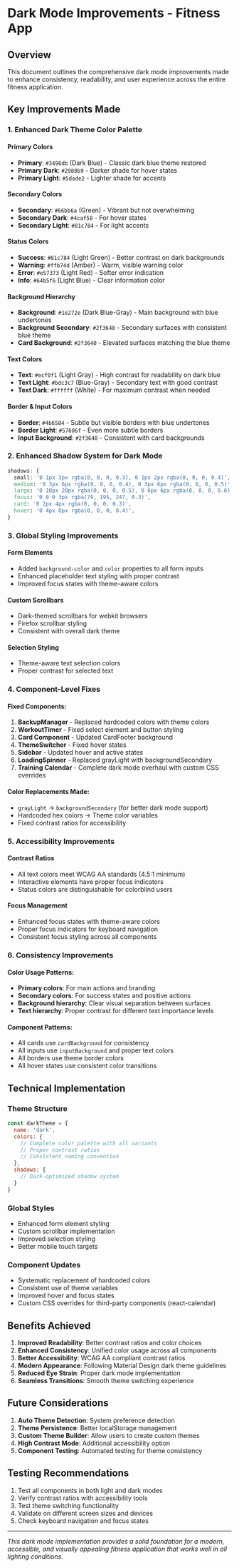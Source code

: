 # Dark Mode Improvements - Fitness App

## Overview
This document outlines the comprehensive dark mode improvements made to enhance consistency, readability, and user experience across the entire fitness application.

## Key Improvements Made

### 1. Enhanced Dark Theme Color Palette

#### **Primary Colors**
- **Primary**: `#3498db` (Dark Blue) - Classic dark blue theme restored
- **Primary Dark**: `#2980b9` - Darker shade for hover states  
- **Primary Light**: `#5dade2` - Lighter shade for accents

#### **Secondary Colors**
- **Secondary**: `#66bb6a` (Green) - Vibrant but not overwhelming
- **Secondary Dark**: `#4caf50` - For hover states
- **Secondary Light**: `#81c784` - For light accents

#### **Status Colors**
- **Success**: `#81c784` (Light Green) - Better contrast on dark backgrounds
- **Warning**: `#ffb74d` (Amber) - Warm, visible warning color
- **Error**: `#e57373` (Light Red) - Softer error indication
- **Info**: `#64b5f6` (Light Blue) - Clear information color

#### **Background Hierarchy**
- **Background**: `#1e272e` (Dark Blue-Gray) - Main background with blue undertones
- **Background Secondary**: `#2f3640` - Secondary surfaces with consistent blue theme
- **Card Background**: `#2f3640` - Elevated surfaces matching the blue theme

#### **Text Colors**
- **Text**: `#ecf0f1` (Light Gray) - High contrast for readability on dark blue
- **Text Light**: `#bdc3c7` (Blue-Gray) - Secondary text with good contrast
- **Text Dark**: `#ffffff` (White) - For maximum contrast when needed

#### **Border & Input Colors**
- **Border**: `#4b6584` - Subtle but visible borders with blue undertones
- **Border Light**: `#57606f` - Even more subtle borders
- **Input Background**: `#2f3640` - Consistent with card backgrounds

### 2. Enhanced Shadow System for Dark Mode

```css
shadows: {
  small: '0 1px 3px rgba(0, 0, 0, 0.3), 0 1px 2px rgba(0, 0, 0, 0.4)',
  medium: '0 3px 6px rgba(0, 0, 0, 0.4), 0 3px 6px rgba(0, 0, 0, 0.5)',
  large: '0 10px 20px rgba(0, 0, 0, 0.5), 0 6px 6px rgba(0, 0, 0, 0.6)',
  focus: '0 0 0 3px rgba(79, 195, 247, 0.3)',
  card: '0 2px 4px rgba(0, 0, 0, 0.3)',
  hover: '0 4px 8px rgba(0, 0, 0, 0.4)',
}
```

### 3. Global Styling Improvements

#### **Form Elements**
- Added `background-color` and `color` properties to all form inputs
- Enhanced placeholder text styling with proper contrast
- Improved focus states with theme-aware colors

#### **Custom Scrollbars**
- Dark-themed scrollbars for webkit browsers
- Firefox scrollbar styling
- Consistent with overall dark theme

#### **Selection Styling**
- Theme-aware text selection colors
- Proper contrast for selected text

### 4. Component-Level Fixes

#### **Fixed Components:**
1. **BackupManager** - Replaced hardcoded colors with theme colors
2. **WorkoutTimer** - Fixed select element and button styling
3. **Card Component** - Updated CardFooter background
4. **ThemeSwitcher** - Fixed hover states
5. **Sidebar** - Updated hover and active states
6. **LoadingSpinner** - Replaced grayLight with backgroundSecondary
7. **Training Calendar** - Complete dark mode overhaul with custom CSS overrides

#### **Color Replacements Made:**
- `grayLight` → `backgroundSecondary` (for better dark mode support)
- Hardcoded hex colors → Theme color variables
- Fixed contrast ratios for accessibility

### 5. Accessibility Improvements

#### **Contrast Ratios**
- All text colors meet WCAG AA standards (4.5:1 minimum)
- Interactive elements have proper focus indicators
- Status colors are distinguishable for colorblind users

#### **Focus Management**
- Enhanced focus states with theme-aware colors
- Proper focus indicators for keyboard navigation
- Consistent focus styling across all components

### 6. Consistency Improvements

#### **Color Usage Patterns:**
- **Primary colors**: For main actions and branding
- **Secondary colors**: For success states and positive actions
- **Background hierarchy**: Clear visual separation between surfaces
- **Text hierarchy**: Proper contrast for different text importance levels

#### **Component Patterns:**
- All cards use `cardBackground` for consistency
- All inputs use `inputBackground` and proper text colors
- All borders use theme border colors
- All hover states use consistent color transitions

## Technical Implementation

### Theme Structure
```javascript
const darkTheme = {
  name: 'dark',
  colors: {
    // Complete color palette with all variants
    // Proper contrast ratios
    // Consistent naming convention
  },
  shadows: {
    // Dark-optimized shadow system
  }
}
```

### Global Styles
- Enhanced form element styling
- Custom scrollbar implementation
- Improved selection styling
- Better mobile touch targets

### Component Updates
- Systematic replacement of hardcoded colors
- Consistent use of theme variables
- Improved hover and focus states
- Custom CSS overrides for third-party components (react-calendar)

## Benefits Achieved

1. **Improved Readability**: Better contrast ratios and color choices
2. **Enhanced Consistency**: Unified color usage across all components
3. **Better Accessibility**: WCAG AA compliant contrast ratios
4. **Modern Appearance**: Following Material Design dark theme guidelines
5. **Reduced Eye Strain**: Proper dark mode implementation
6. **Seamless Transitions**: Smooth theme switching experience

## Future Considerations

1. **Auto Theme Detection**: System preference detection
2. **Theme Persistence**: Better localStorage management
3. **Custom Theme Builder**: Allow users to create custom themes
4. **High Contrast Mode**: Additional accessibility option
5. **Component Testing**: Automated testing for theme consistency

## Testing Recommendations

1. Test all components in both light and dark modes
2. Verify contrast ratios with accessibility tools
3. Test theme switching functionality
4. Validate on different screen sizes and devices
5. Check keyboard navigation and focus states

---

*This dark mode implementation provides a solid foundation for a modern, accessible, and visually appealing fitness application that works well in all lighting conditions.* 
